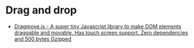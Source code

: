 # Drag and drop

- [Dragmove.js - A super tiny Javascript library to make DOM elements draggable and movable. Has touch screen support. Zero dependencies and 500 bytes Gzipped](https://github.com/knadh/dragmove.js)
